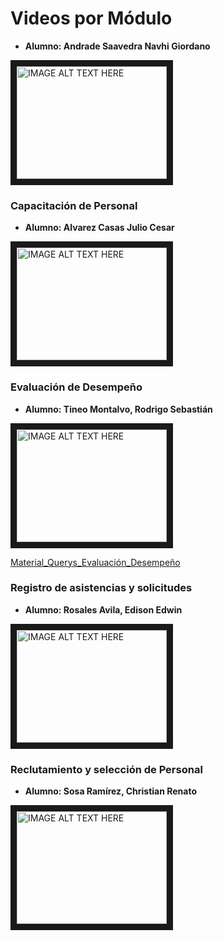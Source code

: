 # Videos por Módulo

- **Alumno: Andrade Saavedra Navhi Giordano**

<a href="https://www.youtube.com/watch?v=LrEWO6dqhS4
" target="_blank"><img src="http://img.youtube.com/vi/LrEWO6dqhS4/0.jpg" 
alt="IMAGE ALT TEXT HERE" width="240" height="180" border="10" /></a>

### Capacitación de Personal

- **Alumno: Alvarez Casas Julio Cesar**

<a href="http://www.youtube.com/watch?feature=player_embedded&v=yj5Bw_0NQ-U
" target="_blank"><img src="http://img.youtube.com/vi/yj5Bw_0NQ-U/0.jpg" 
alt="IMAGE ALT TEXT HERE" width="240" height="180" border="10" /></a>

### Evaluación de Desempeño

- **Alumno: Tineo Montalvo, Rodrigo Sebastián**

<a href="https://www.youtube.com/watch?v=HCGS2rexo3g
  " target="_blank"><img src="http://img.youtube.com/vi/HCGS2rexo3g/0.jpg" 
alt="IMAGE ALT TEXT HERE" width="240" height="180" border="10" /></a>

[Material_Querys_Evaluación_Desempeño](../Material_Videos/Querys_video_PC4.sql)

### Registro de asistencias y solicitudes

- **Alumno: Rosales Avila, Edison Edwin**

<a href="https://www.youtube.com/watch?v=mJJTrsw8Edw
" target="_blank"><img src="http://img.youtube.com/vi/mJJTrsw8Edw/0.jpg" 
alt="IMAGE ALT TEXT HERE" width="240" height="180" border="10" /></a>

### Reclutamiento y selección de Personal
- **Alumno: Sosa Ramírez, Christian Renato**
<a href="https://youtu.be/TExJ4klt49M" target="_blank">
    <img src="http://img.youtube.com/vi/TExJ4klt49M/0.jpg" alt="IMAGE ALT TEXT HERE" width="240" height="180" border="10" />
</a>
